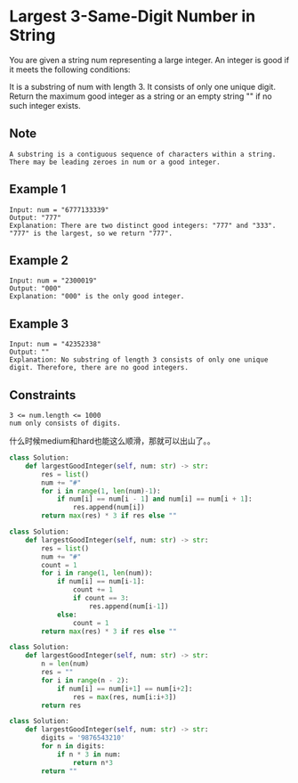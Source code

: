 # Largest 3-Same-Digit Number in String

You are given a string num representing a large integer. An integer is good if it meets the following conditions:

It is a substring of num with length 3.
It consists of only one unique digit.
Return the maximum good integer as a string or an empty string "" if no such integer exists.

## Note

```text
A substring is a contiguous sequence of characters within a string.
There may be leading zeroes in num or a good integer.
```

## Example 1

```text
Input: num = "6777133339"
Output: "777"
Explanation: There are two distinct good integers: "777" and "333".
"777" is the largest, so we return "777".
```

## Example 2

```text
Input: num = "2300019"
Output: "000"
Explanation: "000" is the only good integer.
```

## Example 3

```text
Input: num = "42352338"
Output: ""
Explanation: No substring of length 3 consists of only one unique digit. Therefore, there are no good integers.
```

## Constraints

```text
3 <= num.length <= 1000
num only consists of digits.
```

什么时候medium和hard也能这么顺滑，那就可以出山了。。

```python
class Solution:
    def largestGoodInteger(self, num: str) -> str:
        res = list()
        num += "#"
        for i in range(1, len(num)-1):
            if num[i] == num[i - 1] and num[i] == num[i + 1]:
                res.append(num[i])
        return max(res) * 3 if res else ""
```

```python
class Solution:
    def largestGoodInteger(self, num: str) -> str:
        res = list()
        num += "#"
        count = 1
        for i in range(1, len(num)):
            if num[i] == num[i-1]:
                count += 1
                if count == 3:
                    res.append(num[i-1])
            else:
                count = 1
        return max(res) * 3 if res else ""
```

```python
class Solution:
    def largestGoodInteger(self, num: str) -> str:
        n = len(num)
        res = ""
        for i in range(n - 2):
            if num[i] == num[i+1] == num[i+2]:
                res = max(res, num[i:i+3])
        return res
```

```python
class Solution:
    def largestGoodInteger(self, num: str) -> str:
        digits = '9876543210'
        for n in digits:
            if n * 3 in num:
                return n*3
        return ""
```
